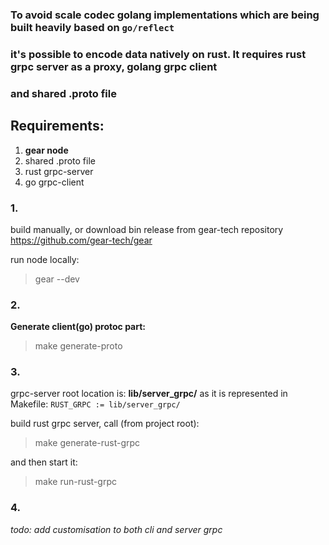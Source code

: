 ### To avoid scale codec golang implementations which are being built heavily based on `go/reflect` 
### it's possible to encode data natively on rust. It requires rust grpc server as a proxy, golang grpc client
### and shared .proto file



## Requirements:

1.  **gear node** 
2. shared .proto file
3. rust grpc-server 
4. go grpc-client

### 1.
build manually, or download bin release from gear-tech repository https://github.com/gear-tech/gear

run node locally:
>  gear --dev

### 2.

**Generate client(go) protoc part:**
> make generate-proto

### 3.

grpc-server root location is: **lib/server_grpc/**
as it is represented in Makefile: `RUST_GRPC := lib/server_grpc/`

build rust grpc server, call (from project root):
> make generate-rust-grpc

and then start it:
> make run-rust-grpc

### 4.
*todo: add customisation to both cli and server grpc* 


